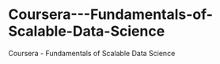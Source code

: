 # Coursera---Fundamentals-of-Scalable-Data-Science
Coursera - Fundamentals of Scalable Data Science

